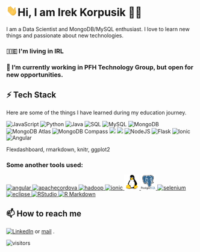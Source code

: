 # <img src="https://raw.githubusercontent.com/ABSphreak/ABSphreak/master/gifs/Hi.gif" width="30px">Hi, I am Irek Korpusik 👨‍💻

I am a Data Scientist and MongoDB/MySQL enthusiast. I love to learn new things and passionate about new technologies.

### 🇮🇪 I'm living in IRL
### 🔭 I’m currently working in PFH Technology Group, but open for new opportunities.

<!--

<!--<h3 align="center">
![image](https://user-images.githubusercontent.com/6764957/87082196-3418a980-c25d-11ea-9987-0d9787d54100.png)
</h3> -->

## ⚡ Tech Stack
Here are some of the things I have learned during my education journey.

![JavaScript](https://img.shields.io/badge/JavaScript-F7DF1E?style=for-the-badge&logo=javascript&logoColor=black) ![Python](https://img.shields.io/badge/-Python-000?style=for-the-badge&logo=python) ![Java](https://img.shields.io/badge/Java-ED8B00?style=for-the-badge&logo=java&logoColor=white) 
![SQL](https://img.shields.io/badge/-SQL-000?style=for-the-badge&logo=MySQL&logoColor=4479A1)
![MySQL](https://img.shields.io/badge/MySQL-00000F?style=for-the-badge&logo=mysql&logoColor=white) ![MongoDB](https://img.shields.io/badge/MongoDB-4EA94B?style=for-the-badge&logo=mongodb&logoColor=white) ![MongoDB Atlas](https://img.shields.io/badge/mongodb%20atlas-4EA94B?style=for-the-badge&logo=mongodbatlas&logoColor=white)
![MongoDB Compass](https://img.shields.io/badge/mongodb%20compass-4EA94B?style=for-the-badge&logo=mongodb%20compass&logoColor=white) ![](https://img.shields.io/badge/pandas%20-%23150458.svg?&style=for-the-badge&logo=pandas&logoColor=white) ![](https://img.shields.io/badge/numpy%20-%23013243.svg?&style=for-the-badge&logo=numpy&logoColor=white) ![NodeJS](https://img.shields.io/badge/Node.js-43853D?style=for-the-badge&logo=node.js&logoColor=white) ![Flask](https://img.shields.io/badge/Flask-000000?style=for-the-badge&logo=flask&logoColor=white) ![Ionic](https://img.shields.io/badge/ionic-4EA94B?style=for-the-badge&logo=ionic&logoColor=white) ![Angular](https://img.shields.io/badge/Angular-4EA94B?style=for-the-badge&logo=angular&logoColor=white)

 Flexdashboard, rmarkdown, knitr, ggplot2

<h3 align="left">Some another tools used:</h3>
<p align="left"> <a href="https://angular.io" target="_blank"> <img src="https://angular.io/assets/images/logos/angular/angular.svg" alt="angular" width="40" height="40"/> </a> <a href="https://cordova.apache.org/" target="_blank"> <img src="https://www.vectorlogo.zone/logos/apache_cordova/apache_cordova-icon.svg" alt="apachecordova" width="40" height="40"/> </a> <a href="https://hadoop.apache.org/" target="_blank"> <img src="https://www.vectorlogo.zone/logos/apache_hadoop/apache_hadoop-icon.svg" alt="hadoop" width="40" height="40"/> </a> <a href="https://ionicframework.com" target="_blank"> <img src="https://upload.wikimedia.org/wikipedia/commons/d/d1/Ionic_Logo.svg" alt="ionic" width="50" height="50"/> </a> <a href="https://www.linux.org/" target="_blank"> <img src="https://raw.githubusercontent.com/devicons/devicon/master/icons/linux/linux-original.svg" alt="linux" width="40" height="40"/> </a> <a href="https://www.postgresql.org" target="_blank"> <img src="https://raw.githubusercontent.com/devicons/devicon/master/icons/postgresql/postgresql-original-wordmark.svg" alt="postgresql" width="40" height="40"/> </a> <a href="https://www.selenium.dev" target="_blank"> <img src="https://raw.githubusercontent.com/detain/svg-logos/780f25886640cef088af994181646db2f6b1a3f8/svg/selenium-logo.svg" alt="selenium" width="40" height="40"/> </a> 
<a href="https://www.eclipse.org/" target="_blank"> <img src="https://www.eclipse.org/org/artwork/images/logo-800x188.png" alt="eclipse" width="140" height="40"/> </a> <a href="https://www.rstudio.com/" target="_blank"> <img src="https://encrypted-tbn0.gstatic.com/images?q=tbn:ANd9GcTREDgTdf2UMQkIJFaoul9Gaqfx7azHck1VaDO92Q77zt4Da6FT-3mX_4NZ8OSkSXb-K1k&usqp=CAU" alt="RStudio" width="100" height="40"/> </a>
<a href="https://rmarkdown.rstudio.com/" target="_blank"> <img src="https://ulyngs.github.io/rmarkdown-workshop-2019/slides/figures/rmarkdown.png" alt="R Markdown" width="50" height="50"/> </a>
</p>




## 📫 How to reach me
[![LinkedIn](https://img.shields.io/badge/LinkedIn-0077B5?style=for-the-badge&logo=linkedin&logoColor=white)](https://in.linkedin.com/in/ireneuszkorpusik) 
or [mail](mailto:ireneusz.korpusik@gmail.com) .

![visitors](https://visitor-badge.glitch.me/badge?page_id=Irek-Korpusik/Irek-Korpusik)
